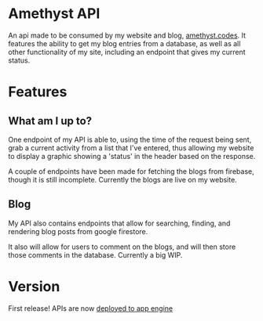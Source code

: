 # Amethyst API
An api made to be consumed by my website and blog, [amethyst.codes](https://amethyst.codes/).  It features the ability to get my blog entries from a database, as well as all other functionality of my site, including an endpoint that gives my current status.

# Features

## What am I up to?
One endpoint of my API is able to, using the time of the request being sent, grab a current activity from a list that I've entered, thus allowing my website to display a graphic showing a 'status' in the header based on the response.

A couple of endpoints have been made for fetching the blogs from firebase, though it is still incomplete.  Currently the blogs are live on my website.

## Blog
My API also contains endpoints that allow for searching, finding, and rendering blog posts from google firestore.

It also will allow for users to comment on the blogs, and will then store those comments in the database.  Currently a big WIP.

# Version
First release!  APIs are now [deployed to app engine](https://amethyst-apis.appspot.com/)
